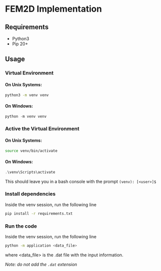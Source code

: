# FEM2D Implementation

## Requirements

- Python3
- Pip 20+

## Usage
### Virtual Environment
#### On Unix Systems:
```bash
python3 -m venv venv
```

#### On Windows:
```powershell
python -m venv venv
```

### Active the Virtual Environment

#### On Unix Systems:
```bash
source venv/bin/activate
```

#### On Windows:
```powershell
.\venv\Scripts\activate
```

This should leave you in a bash console with the prompt `(venv): [<user>]$ `

### Install dependencies
Inside the venv session, run the following line
```bash
pip install -r requirements.txt
```

### Run the code
Inside the venv session, run the following line
```bash
python -m application <data_file>
```
where <data_file> is the .dat file with the input information. 

*Note: do not add the `.dat` extension*
